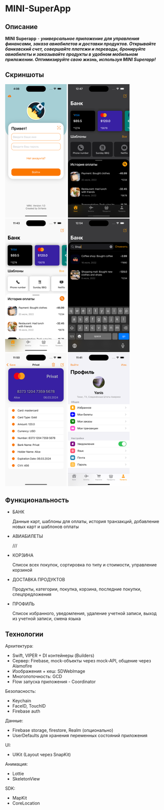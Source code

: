 # MINI-SuperApp

## Описание

**MINI Superapp** - ***универсальное приложение для управления финансами, заказа авиабилетов и доставки продуктов. Открывайте банковский счет, совершайте платежи и переводы, бронируйте авиабилеты и заказывайте продукты в удобном мобильном приложении. Оптимизируйте свою жизнь, используя MINI Superapp!***

## Скриншоты

<html>
 <body>
  <p>
    <img src="Screenshot/0.png" width="200">
    <img src="Screenshot/1.png" width="200">
    <img src="Screenshot/2.png" width="200">
    <img src="Screenshot/3.png" width="200">
    <img src="Screenshot/4.png" width="200">
    <img src="Screenshot/5.png" width="200">
  </p>
 </body>
</html>

## Функциональность

- БАНК
  
  Данные карт, шаблоны для оплаты, история транзакций, добавление новых карт и шаблонов оплаты
  
- АВИАБИЛЕТЫ

  ///

- КОРЗИНА

  Список всех покупок, сортировка по типу и стоимости, управление корзиной
  
- ДОСТАВКА ПРОДУКТОВ

  Продукты, категории, покупка, корзина, последние покупки, спецпредложения

- ПРОФИЛЬ

  Список избранного, уведомления, удаление учетной записи, выход из учетной записи, смена языка

## Технологии

Архитектура:
- Swift, VIPER + DI контейнеры (Builders)
- Сервер: Firebase, mock-объекты через mock-API, общение через Alamofire
- Изображения + кеш: SDWebImage
- Многопоточность: GCD
- Flow запуска приложения - Coordinator

Безопасность:
- Keychain
- FaceID, TouchID
- Firebase auth

Данные:
- Firebase storage, firestore, Realm (опционально)
- UserDefaults для хранения переменных состояний приложения

UI:
- UIKit (Layout через SnapKit)

Анимация:
- Lottie
- SkeletonView

SDK:
- MapKit
- CoreLocation
